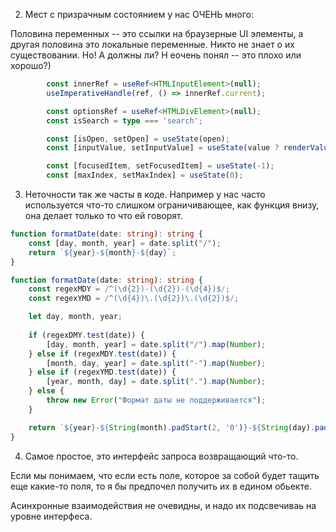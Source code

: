 2. Мест с призрачным состоянием у нас ОЧЕНЬ много:

Половина переменных -- это ссылки на браузерные UI элементы, а другая половина это локальные переменные. Никто не знает о их существовании. Но! А должны ли?
Н еочень понял -- это плохо или хорошо?)
```typescript
        const innerRef = useRef<HTMLInputElement>(null);
		useImperativeHandle(ref, () => innerRef.current);

		const optionsRef = useRef<HTMLDivElement>(null);
		const isSearch = type === 'search';

		const [isOpen, setOpen] = useState(open);
		const [inputValue, setInputValue] = useState(value ? renderValue(value) : '');

		const [focusedItem, setFocusedItem] = useState(-1);
		const [maxIndex, setMaxIndex] = useState(0);
```

3. Неточности так же часты в коде.
Например у нас часто используется что-то слишком ограничивающее, как функция внизу, она делает только то что ей говорят. 

```typescript
function formatDate(date: string): string {
    const [day, month, year] = date.split("/");
    return `${year}-${month}-${day}`; 
}
```

```typescript
function formatDate(date: string): string {
    const regexMDY = /^(\d{2})-(\d{2})-(\d{4})$/; 
    const regexYMD = /^(\d{4})\.(\d{2})\.(\d{2})$/; 

    let day, month, year;
    
    if (regexDMY.test(date)) {
        [day, month, year] = date.split("/").map(Number);
    } else if (regexMDY.test(date)) {
        [month, day, year] = date.split("-").map(Number);
    } else if (regexYMD.test(date)) {
        [year, month, day] = date.split(".").map(Number);
    } else {
        throw new Error("Формат даты не поддерживается");
    }

    return `${year}-${String(month).padStart(2, '0')}-${String(day).padStart(2, '0')}`;
}
```

4. Самое простое, это интерфейс запроса возвращающий что-то.

Если мы понимаем, что если есть поле, которое за собой будет тащить еще какие-то поля, то я бы предпочел получить их в едином обьекте.

Асинхронные взаимодействия не очевидны, и надо их подсвечиваь на уровне интерфеса.
